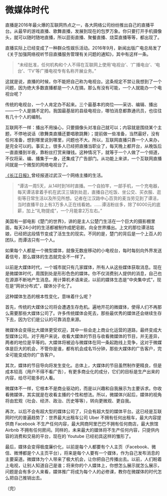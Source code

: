 # 微媒体时代

直播是2016年最火爆的互联网热点之一，各大网络公司纷纷推出自己的直播平台。从最早的游戏直播、歌舞直播，发展到现在的包罗万象。你只要打开手机摄像头，就可以随时随地直播，所以逛街直播、聚餐直播、烧菜直播等等，都出现了。

直播实际上已经变成了一种群众性娱乐活动。2016年9月，新闻出版广电总局发了《关于加强网络视听节目直播服务管理有关问题的通知》，其中有这样一条。

> “未经批准，任何机构和个人不得在互联网上使用‘电视台’、‘广播电台’、‘电台’、‘TV’等广播电视专有名称开展业务。”

这就是说，直播的时候，你不能把自己称为电视台。这条规定不禁让我想到了一个问题，因为绝大多数直播都是一个人在搞，那么有没有可能，一个人就能办一个电视台呢？

传统的电视台，一个人肯定办不起来。三个最基本的岗位——采访、编辑、播出——一个人是搞不定的。我国最基层的县级电视台，哪怕消息都靠通讯员，也往往有几十个人的编制。

互联网不一样：播出不用操心，只要摄像头对准自己就可以；内容就是围绕某个主题，不停地说话（歌舞类直播还要唱歌跳舞）；提前做一些准备，当然最好，没有任何准备，想到哪里说到哪里，问题也不大。所以，互联网直播只靠一个人来办，是完全可以的。事实上，很多人已经把直播当职业了，每天晚上都开台，从晚饭后一直直播到半夜，靠粉丝打赏来赚钱。这种情况下，就等于一个人做了一个频道，不仅将采、编、播集于一身，还集成了广告部门。从功能上来讲，一个互联网直播间就是一个微型的网络电视台了。

[《长江日报》](http://finance.sina.com.cn/china/gncj/2016-02-17/doc-ifxprucu2949001.shtml)曾经报道过武汉一个网络主播的生活。

> “谭洁一周5天，从14时到16时直播。一个自拍竿，一部手机，一个充电器，每天谭洁拿着手机在武汉三镇到处逛，直播自己吃饭、坐公交、买衣服、逛街等日常生活以及所见所想。记者在江汉路中心百货的麦当劳见到了谭洁，当时直播平台上有3万多人正在线看她。……谭洁粉丝多，除了6000元的底薪，加上“礼物提成”，一个月能拿2万左右。”

美国有一部电影《楚门的世界》，讲的是主人公楚门生活在一个巨大的摄影棚里面，每天24小时的生活都被制作成肥皂剧，向全世界播出。上文的那位谭洁姑娘，已经把这段情节变成了活生生的现实。不同的是，楚门的背后是一个上百人的团队，而谭洁只有一个人。

如果每个人都是一个微型媒体，就像无数座移动的小电视台，每时每刻向外界发送着信号，那么媒体的生态就完全不一样了。

以前是大媒体时代，一个城市就只有几家媒体，所有人从这些媒体获取消息。现在是微媒体时代，周围到处是形形色色的媒体。你不仅消费别人提供的消息，自己也在源源不断地产生消息。用计算机术语来说，以前的媒体生态是“中央集中式”，现在是“网状分布式”，媒体分子化了。

这种媒体生态的根本性变化，意味着什么呢？

首先，传统的大媒体公司将会遭遇生存危机。遍地开花的微媒体，使得人们不再那么需要那些大媒体公司了。许多传统媒体会死去，那些最优秀的媒体还会继续生存下去，因为它们是公认的可靠消息来源。

微媒体会变得比大媒体更受欢迎，其中一些会走上商业化运营的道路，最终变成大型媒体公司。对于用户来说，收看大媒体的节目与收看微媒体的节目，并无差异，两者的地位是平等的。大媒体将被迫与微媒体在同一条起跑线上竞争，这对于微媒体是巨大的机会，不管你是谁，都有机会成名15分钟，那些大媒体的广告客户，完全可能变成你的广告客户。

其次，媒体的节目导向将发生变化。总体上，大媒体的节目虽然制作更精良，但是成本较高（用户不得不看广告），有更多商业化的成分，它们的目标是生产出来的内容，给尽可能多的人看。

微媒体不一样，它根本不是商业驱动的，而是以兴趣和自我展示为主要诉求。你收看微媒体，其实就是在收看主播的个性和想法。所以，微媒体兴起后，媒体的视角将由宏观（社会、经济、政治、历史等等），转向更微观、更自我。

再次，以后不会有超大型的媒体公司了，只会有超大型的媒体平台。这已经是互联网时代的普遍趋势了：世界最大出租车公司 Uber 不拥有任何出租车，最大内容提供商 Facebook 不生产任何内容，最大网商阿里巴巴不拥有任何商店，最大旅馆 Airbnb 不拥有任何房间。同样的，未来最大的媒体将不生产任何内容，只提供内容的消费和交易的平台，现在的 Youtube 已经初具这样的雏形了。
 
最后，媒体会变得极度廉价化，以前是每个人都要有个人主页（Facebook、微信、微博都是个人主页平台），将来是每个人要有一个媒体，作为自己发布消息的主要渠道。微媒体为个人带来了极大机会，让你把自己传播出去。以前，人们盼着上电视，让别人知道自己是谁；将来你的个人媒体上，你想怎么展示就怎么展示，问题是会有多少人来看，媒体推广将成为每个人的必修课，教你在微媒体的时代怎么把自己推销出去。

（完）
 
